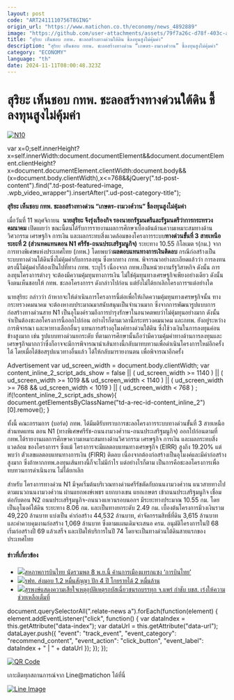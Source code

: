 ```yaml
---
layout: post
code: "ART2411110756T8GING"
origin_url: "https://www.matichon.co.th/economy/news_4892889"
image: "https://github.com/user-attachments/assets/79f7a26c-d78f-403c-a9fd-f8f976f33550"
title: "สุริยะ เห็นชอบ กทพ. ชะลอสร้างทางด่วนใต้ดิน ชี้ลงทุนสูงไม่คุ้มค่า"
description: "สุริยะ เห็นชอบ กทพ. ชะลอสร้างทางด่วน “เกษตร-งามวงศ์วาน” ชี้ลงทุนสูงไม่คุ้มค่า"
category: "ECONOMY"
language: "th"
date: 2024-11-11T08:00:48.323Z
---
```


# สุริยะ เห็นชอบ กทพ. ชะลอสร้างทางด่วนใต้ดิน ชี้ลงทุนสูงไม่คุ้มค่า

[![](https://www.matichon.co.th/wp-content/uploads/2024/11/N10.jpg "N10")](https://www.matichon.co.th/wp-content/uploads/2024/11/N10.jpg)

var x=0;self.innerHeight?x=self.innerWidth:document.documentElement&&document.documentElement.clientHeight?x=document.documentElement.clientWidth:document.body&&(x=document.body.clientWidth),x<=768&&jQuery(".td-post-content").find(".td-post-featured-image, .wpb\_video\_wrapper").insertAfter(".ud-post-category-title");

**สุริยะ เห็นชอบ กทพ. ชะลอสร้างทางด่วน “เกษตร-งามวงศ์วาน” ชี้ลงทุนสูงไม่คุ้มค่า**

เมื่อวันที่ 11 พฤศจิกายน  **นายสุริยะ จึงรุ่งเรืองกิจ รองนายกรัฐมนตรีและรัฐมนตรีว่าการกระทรวงคมนาคม** เปิดเผยว่า ขณะนี้ตนได้รับการรายงานผลการศึกษาเบื้องต้นด้านความเหมาะสมทางด้านวิศวกรรม เศรษฐกิจ การเงิน และผลกระทบสิ่งแวดล้อมของโครงการระบบ**ทางด่วนขั้นที่ 3 สายเหนือระยะที่ 2 (ส่วนทดแทนตอน N1 ศรีรัช-ถนนประเสริฐมนูกิจ)** ระยะทาง 10.55 กิโลเมต ร(กม.) จาก การทางพิเศษแห่งประเทศไทย (กทพ.) โดยพบว่า**ผลตอบแทนทางการเงินติดลบ** กรณีก่อสร้างเป็นระบบทางด่วนใต้ดินซึ่งไม่คุ้มค่ากับการลงทุน ซึ่งหากทาง กทพ. พิจารณาอย่างละเอียดแล้วว่า การลงทนตรงนี้ไม่คุ้มค่าก็ต้องเป็นไปที่ทาง กทพ. ระบุไว้ เนื่องจาก กทพ.เป็นหน่วยงานรัฐวิสาหกิจ ดังนั้น การลงทุนโครงการต่างๆ จะต้องมีความคุ้มทุนทางการเงิน ไม่ใช่คุ้มทุนทางเศรษฐกิจเพียงอย่างเดียว ดังนั้นจึงตนเห็นชอบให้ กทพ. ชะลอโครงการฯ ดังกล่าวไปก่อน แต่ยังไม่ได้ยกเลิกโครงการฯแต่อย่างใด

นายสุริยะ กล่าวว่า ถ้าหากจะให้ดำเนินการโครงการนี้ต่อเพื่อให้เกิดความคุ้มทุนทางเศรษฐกิจนั้น ทางกระทรวงคมนาคม จะต้องหางบประมาณมาสนับสนุนเป็นจำนวนมาก ซึ่งจากการพัฒนารูปแบบการก่อสร้างทางด่วนสาย N1 เป็นอุโมงค์รวมถึงการบำรุงรักษาในอนาคตพบว่าไม่คุ้มทุนอย่างมาก ดังนั้นจำเป็นต้องชะลอโครงการนี้ออกไปก่อน อย่างไรก็ตามเวลานี้กระทรวงคมนาคม และกทพ. ยังอยู่ระหว่างการพิจารณา และหาทางเลือกอื่นๆ แทนการสร้างอุโมงค์ทางด่วนใต้ดิน ซึ่งใช้วงเงินในการลงทุนค่อนข้างสูงมาก เช่น รูปแบบทางด่วนยกระดับ ที่ตามการศึกษานั้นถือว่ามีความคุ้มค่าทางด้านการลงทุนและเศรษฐกิจมากกว่าซึ่งก็อาจจะมีการพิจารณานำเส้นทางนี้กลับมาทบทวนเพื่อดำเนินโครงการใหม่อีกครั้งได้ โดยเมื่อได้ข้อสรุปแนวทางอื่นแล้ว ได้ให้กลับมารายงานตน เพื่อพิจารณาอีกครั้ง

Advertisement var ud\_screen\_width = document.body.clientWidth; var content\_inline\_2\_script\_ads\_show = false || ( ud\_screen\_width >= 1140 ) || ( ud\_screen\_width >= 1019 && ud\_screen\_width < 1140 ) || ( ud\_screen\_width >= 768 && ud\_screen\_width < 1019 ) || ( ud\_screen\_width < 768 ) ; if(!content\_inline\_2\_script\_ads\_show){ document.getElementsByClassName("td-a-rec-id-content\_inline\_2")\[0\].remove(); }

ทั้งนี้ คณะกรรมการ (บอร์ด) กทพ. ได้มีมติรับทราบการชะลอโครงการระบบทางด่วนขั้นที่ 3 สายเหนือ ส่วนทดแทน ตอน N1 (ทางพิเศษศรีรัช-ถนนงามวงศ์วาน-ถนนประเสริฐมนูกิจ) ออกไปก่อนตามที่ กทพ.ได้รายงานผลการศึกษาความเหมาะสมทางด้านวิศวกรรม เศรษฐกิจ การเงิน และผลกระทบสิ่งแวดล้อม ของโครงการฯ ซึ่งแม้ โครงการจะมีผลตอบแทนทางเศรษฐกิจ (EIRR) สูงถึง 19.20% แต่พบว่า ตัวเลขผลตอบแทนทางการเงิน (FIRR) ติดลบ เนื่องจากต้องก่อสร้างเป็นอุโมงค์และมีค่าก่อสร้างสูงมาก ซึ่งถ้าหากกทพ.ลงทุนเส้นทางนี้ก็จะไม่มีกำไร แต่อย่างไรก็ตาม เป็นการคือชะลอโครงการเพื่อทบทวนการดำเนินงาน ไม่ได้ยกเลิก

สำหรับ โครงการทางด่วน N1 มีจุดเริ่มต้นบริเวณทางด่วนศรีรัชตัดกับถนนงามวงศ์วาน แนวสายทางไปตามแนวถนนงามวงศ์วาน ผ่านแยกพงษ์เพชร แยกบางเขน แยกเกษตร เข้าถนนประเสริฐมนูกิจ เชื่อมต่อกับตอน N2 ถนนประเสริฐมนูกิจ-ถนนวงแหวนรอบนอกฯ มีระยะทางประมาณ 10.55 กม. โดยเป็นอุโมงค์ใต้ดิน ระยะทาง 8.06 กม. และเป็นทางยกระดับ 2.49 กม. เบื้องต้นโครงการมีวงเงินรวม 49,220 ล้านบาท แบ่งเป็น ค่าก่อสร้าง 44,532 ล้านบาท, ค่าจัดกรรมสิทธิ์ที่ดิน 3,615 ล้านบาท และค่าควบคุมงานก่อสร้าง 1,069 ล้านบาท ซึ่งตามแผนเดิมจะเสนอ ครม. อนุมัติโครงการในปี 68 เริ่มก่อสร้างปี 69 แล้วเสร็จ และเปิดให้บริการในปี 74 โดยจะเป็นทางด่วนใต้ดินสายแรกของประเทศไทย

#### ข่าวที่เกี่ยวข้อง

*   [![](https://www.matichon.co.th/wp-content/uploads/2024/02/การบินไทย-10.jpg)สหภาพการบินไทย นัดรวมพล 8 พ.ย.นี้ ค้านการเมืองแทรกแซง ‘การบินไทย’](https://www.matichon.co.th/economy/news_4886903)
*   [![](https://www.matichon.co.th/wp-content/uploads/2024/11/S__31744076.jpg)รฟท. ส่งมอบ 1.2 หมื่นสัญญา ปัก 4 ปี โกยรายได้ 2 หมื่นล้าน](https://www.matichon.co.th/economy/news_4883750)
*   [![](https://www.matichon.co.th/wp-content/uploads/2024/11/S__16408623.jpg)สุรพงษ์แสดงความเสียใจเหตุอุบัติเหตุรถบัสเฉี่ยวชนรถบรรทุก จ.แพร่ กำชับ บขส. เร่งให้ความช่วยเหลือเต็มที่](https://www.matichon.co.th/economy/news_4883547)

document.querySelectorAll(".relate-news a").forEach(function(element) { element.addEventListener("click", function() { var dataIndex = this.getAttribute("data-index"); var dataUrl = this.getAttribute("data-url"); dataLayer.push({ "event": "track\_event", "event\_category": "recommend\_content", "event\_action": "click\_button", "event\_label": dataIndex + " | " + dataUrl }); }); });

[![QR Code](https://www.matichon.co.th/wp-content/uploads/2023/07/wob1371z.jpg)](https://lin.ee/ht0nDxX)

เกาะติดทุกสถานการณ์จาก Line@matichon ได้ที่นี่

[![Line Image](https://www.matichon.co.th/wp-content/uploads/2023/07/th.png)](https://lin.ee/ht0nDxX)